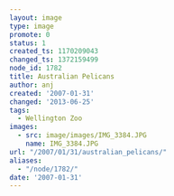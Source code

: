 ```yaml
---
layout: image
type: image
promote: 0
status: 1
created_ts: 1170209043
changed_ts: 1372159499
node_id: 1782
title: Australian Pelicans
author: anj
created: '2007-01-31'
changed: '2013-06-25'
tags:
  - Wellington Zoo
images:
  - src: image/images/IMG_3384.JPG
    name: IMG_3384.JPG
url: "/2007/01/31/australian_pelicans/"
aliases:
  - "/node/1782/"
date: '2007-01-31'
---
```


